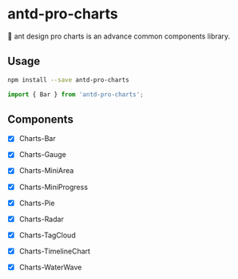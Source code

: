 # antd-pro-charts
🐜 ant design pro charts is an advance common components library.

## Usage

```bash
npm install --save antd-pro-charts
```

```javascript
import { Bar } from 'antd-pro-charts';
```

## Components

- [x] Charts-Bar
- [x] Charts-Gauge
- [x] Charts-MiniArea
- [x] Charts-MiniProgress
- [x] Charts-Pie
- [x] Charts-Radar
- [x] Charts-TagCloud
- [x] Charts-TimelineChart
- [x] Charts-WaterWave

